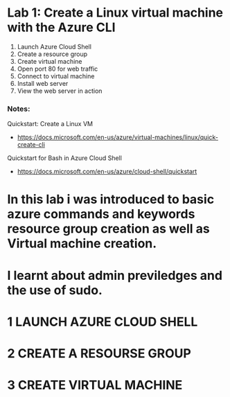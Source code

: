# Lab 1: Create a Linux virtual machine with the Azure CLI

1. Launch Azure Cloud Shell
2. Create a resource group
3. Create virtual machine
4. Open port 80 for web traffic
5. Connect to virtual machine
6. Install web server
7. View the web server in action

### Notes:

Quickstart: Create a Linux VM
* https://docs.microsoft.com/en-us/azure/virtual-machines/linux/quick-create-cli

Quickstart for Bash in Azure Cloud Shell
* https://docs.microsoft.com/en-us/azure/cloud-shell/quickstart


# In this lab i was introduced to basic azure commands and keywords resource group creation as well as Virtual machine creation.
# I learnt about admin previledges and the use of sudo. 
#
# 1 LAUNCH AZURE CLOUD SHELL

# 2 CREATE A RESOURSE GROUP

# 3 CREATE VIRTUAL MACHINE